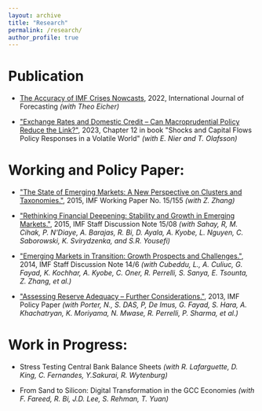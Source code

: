 ```yaml
---
layout: archive
title: "Research"
permalink: /research/
author_profile: true
---
```



Publication
===
* [The Accuracy of IMF Crises Nowcasts](https://www.sciencedirect.com/science/article/pii/S0169207021002132), 2022, International Journal of Forecasting
*(with Theo Eicher)* 

* ["Exchange Rates and Domestic Credit – Can Macroprudential Policy Reduce the Link?"](https://www.elibrary.imf.org/display/book/9798400211263/CH012.xml), 2023, Chapter 12 in book "Shocks and Capital Flows Policy Responses in a Volatile World" *(with E. Nier and T. Olafsson)*

Working and Policy Paper:
===

* ["The State of Emerging Markets: A New Perspective on Clusters and Taxonomies."](https://www.imf.org/en/Publications/WP/Issues/2016/12/31/Emerging-Market-Heterogeneity-Insights-from-Cluster-and-Taxonomy-Analysis-43085), 2015, IMF Working Paper No. 15/155 *(with Z. Zhang)*

* ["Rethinking Financial Deepening: Stability and Growth in Emerging Markets."](https://www.imf.org/en/Publications/Staff-Discussion-Notes/Issues/2016/12/31/Rethinking-Financial-Deepening-Stability-and-Growth-in-Emerging-Markets-42868), 2015, IMF Staff Discussion Note 15/08 *(with Sahay, R, M. Cihak, P. N'Diaye, A. Barajas, R. Bi, D. Ayala, A. Kyobe, L. Nguyen, C. Saborowski, K. Svirydzenka, and S.R. Yousefi)*

* ["Emerging Markets in Transition: Growth Prospects and Challenges."](https://www.imf.org/en/Publications/Staff-Discussion-Notes/Issues/2016/12/31/Emerging-Markets-in-Transition-Growth-Prospects-and-Challenges-41588), 2014, IMF Staff Discussion Note 14/6 *(with Cubeddu, L., A. Culiuc, G. Fayad, K. Kochhar, A. Kyobe, C. Oner, R. Perrelli, S. Sanya, E. Tsounta, Z. Zhang, et al.)*

* ["Assessing Reserve Adequacy – Further Considerations."](https://www.imf.org/external/np/pp/eng/2013/111313d.pdf), 2013, IMF Policy Paper *(with Porter, N., S. DAS, P, De Imus, G. Fayad, S. Hara, A. Khachatryan, K. Moriyama, N. Mwase, R. Perrelli, P. Sharma, et al.)*


Work in Progress:
===
* Stress Testing Central Bank Balance Sheets *(with R. Lafarguette, D. King, C. Fernandes, Y.Sakurai, R. Wytenburg)*

* From Sand to Silicon: Digital Transformation in the GCC Economies *(with F. Fareed, R. Bi, J.D. Lee, S. Rehman, T. Yuan)*
